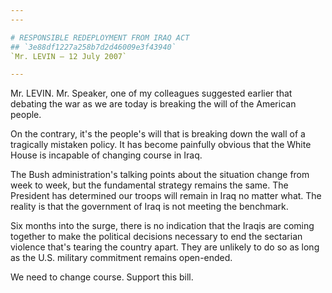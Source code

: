 ```yaml
---
---

# RESPONSIBLE REDEPLOYMENT FROM IRAQ ACT
## `3e88df1227a258b7d2d46009e3f43940`
`Mr. LEVIN — 12 July 2007`

---
```



Mr. LEVIN. Mr. Speaker, one of my colleagues suggested earlier that 
debating the war as we are today is breaking the will of the American 
people.

On the contrary, it's the people's will that is breaking down the 
wall of a tragically mistaken policy. It has become painfully obvious 
that the White House is incapable of changing course in Iraq.

The Bush administration's talking points about the situation change 
from week to week, but the fundamental strategy remains the same. The 
President has determined our troops will remain in Iraq no matter what. 
The reality is that the government of Iraq is not meeting the 
benchmark.

Six months into the surge, there is no indication that the Iraqis are 
coming together to make the political decisions necessary to end the 
sectarian violence that's tearing the country apart. They are unlikely 
to do so as long as the U.S. military commitment remains open-ended.

We need to change course. Support this bill.